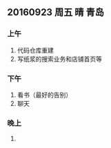 ## 20160923 周五  晴  青岛

### 上午

1. 代码仓库重建
2. 写纸浆的搜索业务和店铺首页等


### 下午

1. 看书（最好的告别）
2. 聊天

### 晚上

1.  

